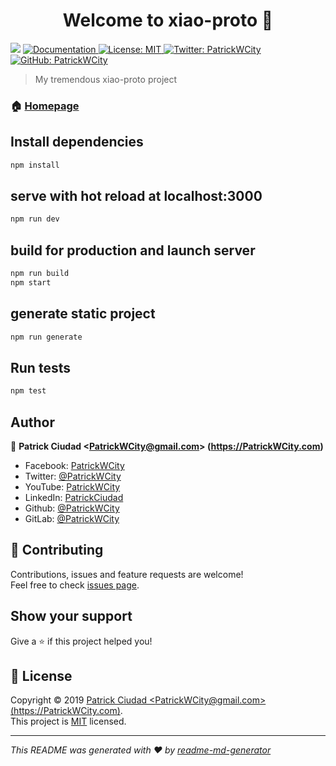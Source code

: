 <h1 align="center">Welcome to xiao-proto 👋</h1>
<p>
  <img src="https://img.shields.io/badge/version-1.0.0-blue.svg?cacheSeconds=2592000" />
  <a href="https://nuxtjs.org/guide">
    <img alt="Documentation" src="https://img.shields.io/badge/documentation-yes-brightgreen.svg" target="_blank" />
  </a>
  <a href="https://github.com/PatrickWCity/xiao-proto/blob/master/LICENSE">
    <img alt="License: MIT" src="https://img.shields.io/badge/License-MIT-yellow.svg" target="_blank" />
  </a>
  <a href="https://twitter.com/PatrickWCity">
    <img alt="Twitter: PatrickWCity" src="https://img.shields.io/twitter/follow/PatrickWCity.svg?style=social" target="_blank" />
  </a>
  <a href="https://github.com/PatrickWCity">
    <img alt="GitHub: PatrickWCity" src="https://img.shields.io/github/followers/PatrickWCity.svg?style=social" target="_blank" />
  </a>
</p>

> My tremendous xiao-proto project

### 🏠 [Homepage](https://xiao-proto.herokuapp.com)

## Install dependencies

```sh
npm install
```

## serve with hot reload at localhost:3000

```sh
npm run dev
```

## build for production and launch server

```sh
npm run build
npm start
```
## generate static project

```sh
npm run generate
```

## Run tests

```sh
npm test
```

## Author

👤 **Patrick Ciudad &lt;PatrickWCity@gmail.com&gt; (https://PatrickWCity.com)**

* Facebook: [PatrickWCity](https://github.com/PatrickWCity)
* Twitter: [@PatrickWCity](https://twitter.com/PatrickWCity)
* YouTube: [PatrickWCity](https://www.youtube.com/PatrickWCity)
* LinkedIn: [PatrickCiudad](https://www.linkedin.com/in/PatrickCiudad)
* Github: [@PatrickWCity](https://github.com/PatrickWCity)
* GitLab: [@PatrickWCity](https://gitlab.com/PatrickWCity)

## 🤝 Contributing

Contributions, issues and feature requests are welcome!<br />Feel free to check [issues page](https://github.com/PatrickWCity/xiao-proto/issues).

## Show your support

Give a ⭐️ if this project helped you!

## 📝 License

Copyright © 2019 [Patrick Ciudad &lt;PatrickWCity@gmail.com&gt; (https://PatrickWCity.com)](https://github.com/PatrickWCity).<br />
This project is [MIT](https://github.com/PatrickWCity/xiao-proto/blob/master/LICENSE) licensed.

***
_This README was generated with ❤️ by [readme-md-generator](https://github.com/kefranabg/readme-md-generator)_